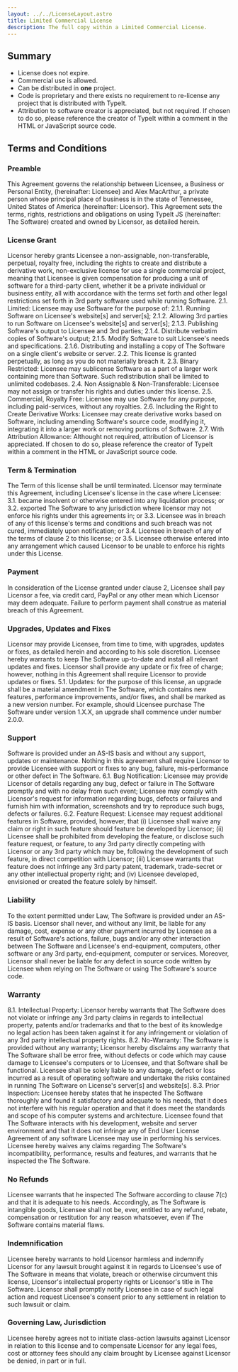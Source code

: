 ```yaml
---
layout: ../../LicenseLayout.astro
title: Limited Commercial License
description: The full copy within a Limited Commercial License.
---
```


## Summary

- License does not expire.
- Commercial use is allowed.
- Can be distributed in **one** project.
- Code is proprietary and there exists no requirement to re-license any project that is distributed with TypeIt.
- Attribution to software creator is appreciated, but not required. If chosen to do so, please reference the creator of TypeIt within a comment in the HTML or JavaScript source code.

## Terms and Conditions

### Preamble

This Agreement governs the relationship between Licensee, a Business or Personal Entity, (hereinafter: Licensee) and Alex MacArthur, a private person whose principal place of business is in the state of Tennessee, United States of America (hereinafter: Licensor). This Agreement sets the terms, rights, restrictions and obligations on using TypeIt JS (hereinafter: The Software) created and owned by Licensor, as detailed herein.

### License Grant

Licensor hereby grants Licensee a non-assignable, non-transferable, perpetual, royalty free, including the rights to create and distribute a derivative work, non-exclusive license for use a single commercial project, meaning that Licensee is given compensation for producing a unit of software for a third-party client, whether it be a private individual or business entity, all with accordance with the terms set forth and other legal restrictions set forth in 3rd party software used while running Software. 2.1\. Limited: Licensee may use Software for the purpose of: 2.1.1\. Running Software on Licensee's website[s] and server[s]; 2.1.2\. Allowing 3rd parties to run Software on Licensee's website[s] and server[s]; 2.1.3\. Publishing Software's output to Licensee and 3rd parties; 2.1.4\. Distribute verbatim copies of Software's output; 2.1.5\. Modify Software to suit Licensee's needs and specifications. 2.1.6\. Distributing and installing a copy of The Software on a single client's website or server. 2.2\. This license is granted perpetually, as long as you do not materially breach it. 2.3\. Binary Restricted: Licensee may sublicense Software as a part of a larger work containing more than Software. Such redistribution shall be limited to unlimited codebases. 2.4\. Non Assignable & Non-Transferable: Licensee may not assign or transfer his rights and duties under this license. 2.5\. Commercial, Royalty Free: Licensee may use Software for any purpose, including paid-services, without any royalties. 2.6\. Including the Right to Create Derivative Works: Licensee may create derivative works based on Software, including amending Software's source code, modifying it, integrating it into a larger work or removing portions of Software. 2.7. With Attribution Allowance: Althought not required, attribution of Licensor is appreciated. If chosen to do so, please reference the creator of TypeIt within a comment in the HTML or JavaScript source code.

### Term & Termination

The Term of this license shall be until terminated. Licensor may terminate this Agreement, including Licensee's license in the case where Licensee: 3.1\. became insolvent or otherwise entered into any liquidation process; or 3.2\. exported The Software to any jurisdiction where licensor may not enforce his rights under this agreements in; or 3.3\. Licensee was in breach of any of this license's terms and conditions and such breach was not cured, immediately upon notification; or 3.4\. Licensee in breach of any of the terms of clause 2 to this license; or 3.5\. Licensee otherwise entered into any arrangement which caused Licensor to be unable to enforce his rights under this License.

### Payment

In consideration of the License granted under clause 2, Licensee shall pay Licensor a fee, via credit card, PayPal or any other mean which Licensor may deem adequate. Failure to perform payment shall construe as material breach of this Agreement.

### Upgrades, Updates and Fixes

Licensor may provide Licensee, from time to time, with upgrades, updates or fixes, as detailed herein and according to his sole discretion. Licensee hereby warrants to keep The Software up-to-date and install all relevant updates and fixes. Licensor shall provide any update or fix free of charge; however, nothing in this Agreement shall require Licensor to provide updates or fixes. 5.1\. Updates: for the purpose of this license, an upgrade shall be a material amendment in The Software, which contains new features, performance improvements, and/or fixes, and shall be marked as a new version number. For example, should Licensee purchase The Software under version 1.X.X, an upgrade shall commence under number 2.0.0.

### Support

Software is provided under an AS-IS basis and without any support, updates or maintenance. Nothing in this agreement shall require Licensor to provide Licensee with support or fixes to any bug, failure, mis-performance or other defect in The Software. 6.1\. Bug Notification: Licensee may provide Licensor of details regarding any bug, defect or failure in The Software promptly and with no delay from such event; Licensee may comply with Licensor's request for information regarding bugs, defects or failures and furnish him with information, screenshots and try to reproduce such bugs, defects or failures. 6.2\. Feature Request: Licensee may request additional features in Software, provided, however, that (i) Licensee shall waive any claim or right in such feature should feature be developed by Licensor; (ii) Licensee shall be prohibited from developing the feature, or disclose such feature request, or feature, to any 3rd party directly competing with Licensor or any 3rd party which may be, following the development of such feature, in direct competition with Licensor; (iii) Licensee warrants that feature does not infringe any 3rd party patent, trademark, trade-secret or any other intellectual property right; and (iv) Licensee developed, envisioned or created the feature solely by himself.

### Liability

To the extent permitted under Law, The Software is provided under an AS-IS basis. Licensor shall never, and without any limit, be liable for any damage, cost, expense or any other payment incurred by Licensee as a result of Software's actions, failure, bugs and/or any other interaction between The Software and Licensee's end-equipment, computers, other software or any 3rd party, end-equipment, computer or services. Moreover, Licensor shall never be liable for any defect in source code written by Licensee when relying on The Software or using The Software's source code.

### Warranty

8.1\. Intellectual Property: Licensor hereby warrants that The Software does not violate or infringe any 3rd party claims in regards to intellectual property, patents and/or trademarks and that to the best of its knowledge no legal action has been taken against it for any infringement or violation of any 3rd party intellectual property rights. 8.2\. No-Warranty: The Software is provided without any warranty; Licensor hereby disclaims any warranty that The Software shall be error free, without defects or code which may cause damage to Licensee's computers or to Licensee, and that Software shall be functional. Licensee shall be solely liable to any damage, defect or loss incurred as a result of operating software and undertake the risks contained in running The Software on License's server[s] and website[s]. 8.3\. Prior Inspection: Licensee hereby states that he inspected The Software thoroughly and found it satisfactory and adequate to his needs, that it does not interfere with his regular operation and that it does meet the standards and scope of his computer systems and architecture. Licensee found that The Software interacts with his development, website and server environment and that it does not infringe any of End User License Agreement of any software Licensee may use in performing his services. Licensee hereby waives any claims regarding The Software's incompatibility, performance, results and features, and warrants that he inspected the The Software.

### No Refunds

Licensee warrants that he inspected The Software according to clause 7(c) and that it is adequate to his needs. Accordingly, as The Software is intangible goods, Licensee shall not be, ever, entitled to any refund, rebate, compensation or restitution for any reason whatsoever, even if The Software contains material flaws.

### Indemnification

Licensee hereby warrants to hold Licensor harmless and indemnify Licensor for any lawsuit brought against it in regards to Licensee's use of The Software in means that violate, breach or otherwise circumvent this license, Licensor's intellectual property rights or Licensor's title in The Software. Licensor shall promptly notify Licensee in case of such legal action and request Licensee's consent prior to any settlement in relation to such lawsuit or claim.

### Governing Law, Jurisdiction

Licensee hereby agrees not to initiate class-action lawsuits against Licensor in relation to this license and to compensate Licensor for any legal fees, cost or attorney fees should any claim brought by Licensee against Licensor be denied, in part or in full.
